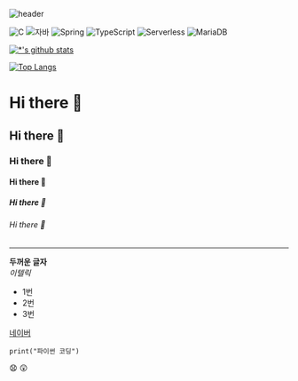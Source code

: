 ![header](https://capsule-render.vercel.app/api?type=egg&color=auto&height=300&section=header&text=깃허브%20특강&fontSize=90)

![C](https://img.shields.io/badge/-C-123456?style=flat-square&logo=C&logoColor=black)
![자바](https://img.shields.io/badge/-자바-007396?style=flat&logo=Java&logoColor=ffffff)
![Spring](https://img.shields.io/badge/-Spring-6DB33F?style=for-the-badge&logo=Spring&logoColor=white)
![TypeScript](https://img.shields.io/badge/-TypeScript-3178C6?style=flat-square&logo=TypeScript&logoColor=white)
![Serverless](https://img.shields.io/badge/-Serverless-FD5750?style=flat-square&logo=Serverless&logoColor=magenta)
![MariaDB](https://img.shields.io/badge/-MariaDB-1F305F?style=flat-square&logo=mariadb&logoColor=white)

[![*'s github stats](https://github-readme-stats.vercel.app/api?username=fexis1594)](https://github.com/fexis1594)

[![Top Langs](https://github-readme-stats.vercel.app/api/top-langs/?username=fexis1594)](https://github.com/fexis1594/github-readme-stats)

# Hi there 👋
## Hi there 👋
### Hi there 👋
#### Hi there 👋
##### Hi there 👋
###### Hi there 👋
---

**두꺼운 글자**<br>
*이텔릭*

* 1번
* 2번
* 3번

[네이버](https://www.naver.com)

```
print("파이썬 코딩")
```

😧
😲

